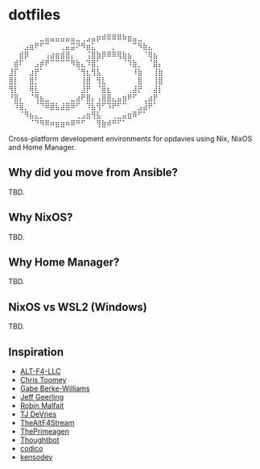 # dotfiles

  ⠀⠀⠀⠀⠀⠀⣀⣤⣤⣤⣤⣤⣤⣀⢀⣠⣤⡶⠾⠿⠿⠿⠷⣶⣤⣀⠀⠀⠀⠀
  ⠀⠀⠀⣠⣶⠟⠋⠉⠀⠀⢀⣤⣭⠝⠻⣶⣅⠀⠀⠀⡀⠀⠀⠀⠉⠻⣷⣄⠀⠀
  ⠀⠀⣾⡿⠀⠀⠀⢠⣴⣶⣾⣿⡄⠀⠀⢨⣿⣷⡿⠿⠿⢿⣷⣦⠀⠀⠈⢿⣦⠀
  ⠀⣾⠏⠀⠀⣠⡾⠟⠉⠉⠉⠉⠻⣷⣄⠹⣿⡁⠀⠀⠀⠀⠈⠹⣷⡀⠀⠈⣿⡄
  ⣸⡏⠀⠀⣰⡟⠁⠀⠀⠀⠀⠀⠀⠈⢻⣆⢻⣧⠀⠀⠀⠀⠀⠀⠸⣷⠀⠀⢸⣷
  ⣿⡇⠀⠀⣿⡃⠀⠀⠀⠀⠀⠀⠀⠀⢸⣿⠀⢻⣇⠀⠀⠀⠀⠀⠀⣿⠀⠀⢸⣿
  ⢻⡇⠀⠀⢿⣇⠀⠀⠀⠀⠀⠀⠀⠀⣸⡟⠀⠈⣿⣆⠀⠀⠀⢀⣼⡟⠀⠀⣼⡇
  ⠘⣿⡄⠀⠈⢻⣦⣀⠀⠀⠀⠀⣀⣴⠟⣿⡄⢠⣿⣿⣄⣤⣶⠟⠋⠀⢀⣴⡟⠀
  ⠀⠹⣿⡀⠀⠈⠙⠿⣿⣧⣼⣿⠿⠋⠀⠹⣧⢻⠋⠹⠟⠋⠉⠀⠀⣠⣼⠟⠁⠀
  ⠀⠀⠈⠻⣦⣄⡀⠀⠀⠀⠀⠀⠀⢀⣠⣶⢻⣧⠀⠀⢀⣀⣤⣶⠿⠋⠁⠀⠀⠀
  ⠀⠀⠀⠀⠈⠙⠻⠿⠶⣶⣶⠶⠿⠛⠋⠀⠀⢻⣷⠾⠛⠋⠁⠀⠀⠀⠀⠀⠀⠀


Cross-platform development environments for opdavies using Nix, NixOS and Home Manager.

## Why did you move from Ansible?

TBD.

## Why NixOS?

TBD.

## Why Home Manager?

TBD.

## NixOS vs WSL2 (Windows)

TBD.

## Inspiration

- [ALT-F4-LLC](https://github.com/ALT-F4-LLC/dotfiles-nixos)
- [Chris Toomey](https://github.com/christoomey/dotfiles)
- [Gabe Berke-Williams](https://github.com/gabebw/dotfiles)
- [Jeff Geerling](https://github.com/geerlingguy/dotfiles)
- [Robin Malfait](https://github.com/RobinMalfait/dotfiles)
- [TJ DeVries](https://github.com/tjdevries/config_manager)
- [TheAltF4Stream](https://github.com/ALT-F4-LLC/dotfiles)
- [ThePrimeagen](https://github.com/ThePrimeagen/.dotfiles)
- [Thoughtbot](https://github.com/thoughtbot/dotfiles)
- [codico](https://github.com/codicocodes/dotfiles)
- [kensodev](https://github.com/KensoDev/dotfiles)
